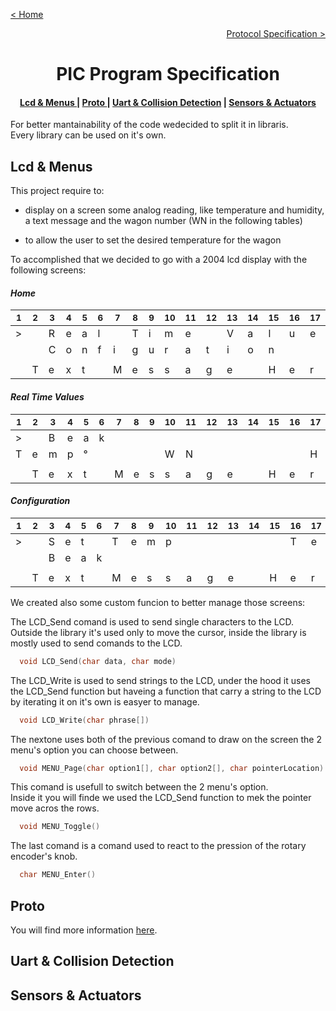 [< Home](../README.md)

[<p align="right">Protocol Specification ></p>](../Protocol/README.md)

**<h1 align="center">PIC Program Specification</h1>**

<div align="center">  
<h4>
    <a href="#lcd--menus"> Lcd & Menus </a>
  | <a href="#proto"> Proto </a>
  | <a href="#uart--collision-detection"> Uart & Collision Detection</a>
  | <a href="#sensors--actuators"> Sensors & Actuators </a>
</h4>
</div>

For better mantainability of the code wedecided to split it in libraris.   
Every library can be used on it's own.

## **Lcd & Menus**

This project require to:

* display on a screen some analog reading, like temperature and humidity, a text message and the wagon number (WN in the following tables)

* to allow the user to set the desired temperature for the wagon

To accomplished that we decided to go with a 2004 lcd display with the following screens:

#### *Home*

<div align="center">
<table>
<thead>
<tr>
<th><sup>1 </sup></th>
<th><sup>2 </sup></th>
<th><sup>3 </sup></th>
<th><sup>4 </sup></th>
<th><sup>5 </sup></th>
<th><sup>6 </sup></th>
<th><sup>7 </sup></th>
<th><sup>8 </sup></th>
<th><sup>9 </sup></th>
<th><sup>10 </sup></th>
<th><sup>11 </sup></th>
<th><sup>12 </sup></th>
<th><sup>13 </sup></th>
<th><sup>14 </sup></th>
<th><sup>15 </sup></th>
<th><sup>16 </sup></th>
<th><sup>17 </sup></th>
<th><sup>18 </sup></th>
<th><sup>19 </sup></th>
<th><sup>20 </sup></th>
</tr>
</thead>
<tbody>
<tr>
<td>&gt;</td>
<td></td>
<td>R</td>
<td>e</td>
<td>a</td>
<td>l</td>
<td></td>
<td>T</td>
<td>i</td>
<td>m</td>
<td>e</td>
<td></td>
<td>V</td>
<td>a</td>
<td>l</td>
<td>u</td>
<td>e</td>
<td>s</td>
<td></td>
<td></td>
</tr>
<tr>
<td></td>
<td></td>
<td>C</td>
<td>o</td>
<td>n</td>
<td>f</td>
<td>i</td>
<td>g</td>
<td>u</td>
<td>r</td>
<td>a</td>
<td>t</td>
<td>i</td>
<td>o</td>
<td>n</td>
<td></td>
<td></td>
<td></td>
<td></td>
<td></td>
</tr>
<tr>
<td></td>
<td></td>
<td></td>
<td></td>
<td></td>
<td></td>
<td></td>
<td></td>
<td></td>
<td></td>
<td></td>
<td></td>
<td></td>
<td></td>
<td></td>
<td></td>
<td></td>
<td></td>
<td></td>
<td></td>
</tr>
<tr>
<td></td>
<td>T</td>
<td>e</td>
<td>x</td>
<td>t</td>
<td></td>
<td>M</td>
<td>e</td>
<td>s</td>
<td>s</td>
<td>a</td>
<td>g</td>
<td>e</td>
<td></td>
<td>H</td>
<td>e</td>
<td>r</td>
<td>e</td>
<td></td>
<td></td>
</tr>
</tbody>
</table>
</div>

#### *Real Time Values*

<div align="center">
<table>
<thead>
<tr>
<th><sup>1 </sup></th>
<th><sup>2 </sup></th>
<th><sup>3 </sup></th>
<th><sup>4 </sup></th>
<th><sup>5 </sup></th>
<th><sup>6 </sup></th>
<th><sup>7 </sup></th>
<th><sup>8 </sup></th>
<th><sup>9 </sup></th>
<th><sup>10 </sup></th>
<th><sup>11 </sup></th>
<th><sup>12 </sup></th>
<th><sup>13 </sup></th>
<th><sup>14 </sup></th>
<th><sup>15 </sup></th>
<th><sup>16 </sup></th>
<th><sup>17 </sup></th>
<th><sup>18 </sup></th>
<th><sup>19 </sup></th>
<th><sup>20 </sup></th>
</tr>
</thead>
<tbody>
<tr>
<td>&gt;</td>
<td></td>
<td>B</td>
<td>e</td>
<td>a</td>
<td>k</td>
<td></td>
<td></td>
<td></td>
<td></td>
<td></td>
<td></td>
<td></td>
<td></td>
<td></td>
<td></td>
<td></td>
<td></td>
<td></td>
<td></td>
</tr>
<tr>
<td>T</td>
<td>e</td>
<td>m</td>
<td>p</td>
<td>°</td>
<td></td>
<td></td>
<td></td>
<td></td>
<td>W</td>
<td>N</td>
<td></td>
<td></td>
<td></td>
<td></td>
<td></td>
<td>H</td>
<td>u</td>
<td>m</td>
<td>%</td>
</tr>
<tr>
<td></td>
<td></td>
<td></td>
<td></td>
<td></td>
<td></td>
<td></td>
<td></td>
<td></td>
<td></td>
<td></td>
<td></td>
<td></td>
<td></td>
<td></td>
<td></td>
<td></td>
<td></td>
<td></td>
<td></td>
</tr>
<tr>
<td></td>
<td>T</td>
<td>e</td>
<td>x</td>
<td>t</td>
<td></td>
<td>M</td>
<td>e</td>
<td>s</td>
<td>s</td>
<td>a</td>
<td>g</td>
<td>e</td>
<td></td>
<td>H</td>
<td>e</td>
<td>r</td>
<td>e</td>
<td></td>
<td></td>
</tr>
</tbody>
</table>

</div>

#### *Configuration*

<div align="center">
<table>
<thead>
<tr>
<th><sup>1 </sup></th>
<th><sup>2 </sup></th>
<th><sup>3 </sup></th>
<th><sup>4 </sup></th>
<th><sup>5 </sup></th>
<th><sup>6 </sup></th>
<th><sup>7 </sup></th>
<th><sup>8 </sup></th>
<th><sup>9 </sup></th>
<th><sup>10 </sup></th>
<th><sup>11 </sup></th>
<th><sup>12 </sup></th>
<th><sup>13 </sup></th>
<th><sup>14 </sup></th>
<th><sup>15 </sup></th>
<th><sup>16 </sup></th>
<th><sup>17 </sup></th>
<th><sup>18 </sup></th>
<th><sup>19 </sup></th>
<th><sup>20 </sup></th>
</tr>
</thead>
<tbody>
<tr>
<td>&gt;</td>
<td></td>
<td>S</td>
<td>e</td>
<td>t</td>
<td></td>
<td>T</td>
<td>e</td>
<td>m</td>
<td>p</td>
<td></td>
<td></td>
<td></td>
<td></td>
<td></td>
<td>T</td>
<td>e</td>
<td>m</td>
<td>p</td>
<td>°</td>
</tr>
<tr>
<td></td>
<td></td>
<td>B</td>
<td>e</td>
<td>a</td>
<td>k</td>
<td></td>
<td></td>
<td></td>
<td></td>
<td></td>
<td></td>
<td></td>
<td></td>
<td></td>
<td></td>
<td></td>
<td></td>
<td></td>
<td></td>
</tr>
<tr>
<td></td>
<td></td>
<td></td>
<td></td>
<td></td>
<td></td>
<td></td>
<td></td>
<td></td>
<td></td>
<td></td>
<td></td>
<td></td>
<td></td>
<td></td>
<td></td>
<td></td>
<td></td>
<td></td>
<td></td>
</tr>
<tr>
<td></td>
<td>T</td>
<td>e</td>
<td>x</td>
<td>t</td>
<td></td>
<td>M</td>
<td>e</td>
<td>s</td>
<td>s</td>
<td>a</td>
<td>g</td>
<td>e</td>
<td></td>
<td>H</td>
<td>e</td>
<td>r</td>
<td>e</td>
<td></td>
<td></td>
</tr>
</tbody>
</table>

</div>

We created also some custom funcion to better manage those screens:

The LCD_Send comand is used to send single characters to the LCD.   
Outside the library it's used only to move the cursor, inside the library is mostly used to send comands to the LCD.

``` C
  void LCD_Send(char data, char mode)
```

The LCD_Write is used to send strings to the LCD, under the hood it uses the LCD_Send function but haveing a function that carry a string to the LCD by iterating it on it's own is easyer to manage.

``` C
  void LCD_Write(char phrase[])
```

The nextone uses both of the previous comand to draw on the screen the 2 menu's option you can choose between.

``` C
  void MENU_Page(char option1[], char option2[], char pointerLocation)
```

This comand is usefull to switch between the 2 menu's option.   
Inside it you will finde we used the LCD_Send function to mek the pointer move acros the rows.

``` C
  void MENU_Toggle()
```

The last comand is a comand used to react to the pression of the rotary encoder's knob.

``` C
  char MENU_Enter()
```

## **Proto**

You will find more information [here](../Protocol/README.md).

## **Uart & Collision Detection**

## **Sensors & Actuators**